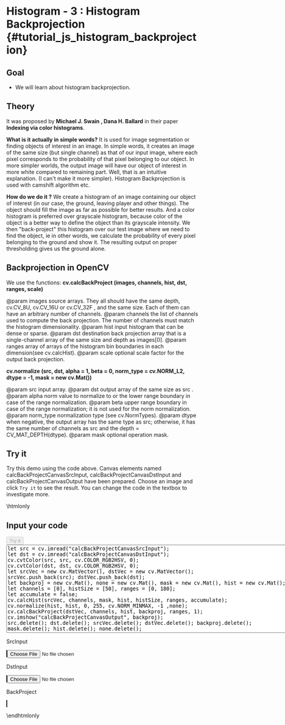 Histogram - 3 : Histogram Backprojection {#tutorial_js_histogram_backprojection}
========================================

Goal
----

-   We will learn about histogram backprojection.

Theory
------

It was proposed by **Michael J. Swain , Dana H. Ballard** in their paper **Indexing via color
histograms**.

**What is it actually in simple words?** It is used for image segmentation or finding objects of
interest in an image. In simple words, it creates an image of the same size (but single channel) as
that of our input image, where each pixel corresponds to the probability of that pixel belonging to
our object. In more simpler worlds, the output image will have our object of interest in more white
compared to remaining part. Well, that is an intuitive explanation. (I can't make it more simpler).
Histogram Backprojection is used with camshift algorithm etc.

**How do we do it ?** We create a histogram of an image containing our object of interest (in our
case, the ground, leaving player and other things). The object should fill the image as far as
possible for better results. And a color histogram is preferred over grayscale histogram, because
color of the object is a better way to define the object than its grayscale intensity. We then
"back-project" this histogram over our test image where we need to find the object, ie in other
words, we calculate the probability of every pixel belonging to the ground and show it. The
resulting output on proper thresholding gives us the ground alone.

Backprojection in OpenCV
------------------------

We use the functions: **cv.calcBackProject (images, channels, hist, dst, ranges, scale)**

@param images       source arrays. They all should have the same depth, cv.CV_8U, cv.CV_16U or cv.CV_32F , and the same size. Each of them can have an arbitrary number of channels.
@param channels     the list of channels used to compute the back projection. The number of channels must match the histogram dimensionality.
@param hist         input histogram that can be dense or sparse.
@param dst          destination back projection array that is a single-channel array of the same size and depth as images[0].
@param ranges       array of arrays of the histogram bin boundaries in each dimension(see cv.calcHist).
@param scale        optional scale factor for the output back projection.

**cv.normalize (src, dst, alpha = 1, beta = 0, norm_type = cv.NORM_L2, dtype = -1, mask = new cv.Mat())**

@param src        input array.
@param dst        output array of the same size as src .
@param alpha      norm value to normalize to or the lower range boundary in case of the range normalization.
@param beta       upper range boundary in case of the range normalization; it is not used for the norm normalization.
@param norm_type  normalization type (see cv.NormTypes).
@param dtype      when negative, the output array has the same type as src; otherwise, it has the same number of channels as src and the depth = CV_MAT_DEPTH(dtype).
@param mask       optional operation mask.

Try it
------

Try this demo using the code above. Canvas elements named calcBackProjectCanvasSrcInput, calcBackProjectCanvasDstInput and calcBackProjectCanvasOutput have been prepared. Choose an image and
click `Try it` to see the result. You can change the code in the textbox to investigate more.


\htmlonly
<!DOCTYPE html>
<head>
<style>
canvas {
    border: 1px solid black;
}
.err {
    color: red;
}
</style>
</head>
<body>
<div id="calcBackProjectCodeArea">
<h2>Input your code</h2>
<button id="calcBackProjectTryIt" disabled="true" onclick="calcBackProjectExecuteCode()">Try it</button><br>
<textarea rows="15" cols="90" id="calcBackProjectTestCode" spellcheck="false">
let src = cv.imread("calcBackProjectCanvasSrcInput");
let dst = cv.imread("calcBackProjectCanvasDstInput");
cv.cvtColor(src, src, cv.COLOR_RGB2HSV, 0);
cv.cvtColor(dst, dst, cv.COLOR_RGB2HSV, 0);
let srcVec = new cv.MatVector(), dstVec = new cv.MatVector();
srcVec.push_back(src); dstVec.push_back(dst);
let backproj = new cv.Mat(), none = new cv.Mat(), mask = new cv.Mat(), hist = new cv.Mat();
let channels = [0], histSize = [50], ranges = [0, 180];
let accumulate = false;
cv.calcHist(srcVec, channels, mask, hist, histSize, ranges, accumulate);
cv.normalize(hist, hist, 0, 255, cv.NORM_MINMAX, -1 ,none);
cv.calcBackProject(dstVec, channels, hist, backproj, ranges, 1);
cv.imshow("calcBackProjectCanvasOutput", backproj);
src.delete(); dst.delete(); srcVec.delete(); dstVec.delete(); backproj.delete(); mask.delete(); hist.delete(); none.delete();
</textarea>
<p class="err" id="calcBackProjectErr"></p>
</div>
<div id="calcBackProjectShowcase">
    <div>
        <p>SrcInput</p>
        <canvas id="calcBackProjectCanvasSrcInput"></canvas>
        <input type="file" id="calcBackProjectSrcInput" name="file" />
    </div>
    <div>
        <p>DstInput</p>
        <canvas id="calcBackProjectCanvasDstInput"></canvas>
        <input type="file" id="calcBackProjectDstInput" name="file" />
    </div>
    <div>
        <p>BackProject</p>
        <canvas id="calcBackProjectCanvasOutput"></canvas>
    </div>
</div>
<script src="utils.js"></script>
<script async src="opencv.js" id="opencvjs"></script>
<script>
function calcBackProjectExecuteCode() {
    let calcBackProjectText = document.getElementById("calcBackProjectTestCode").value;
    try {
        eval(calcBackProjectText);
        document.getElementById("calcBackProjectErr").innerHTML = " ";
    } catch(err) {
        document.getElementById("calcBackProjectErr").innerHTML = err;
    }
}

loadImageToCanvas("handSrc.jpg", "calcBackProjectCanvasSrcInput");
loadImageToCanvas("handDst.jpg", "calcBackProjectCanvasDstInput");

let calcBackProjectSrcInputElement = document.getElementById("calcBackProjectSrcInput");
calcBackProjectSrcInputElement.addEventListener("change", calcBackProjectSrcHandleFiles, false);
function calcBackProjectSrcHandleFiles(e) {
    let calcBackProjectSrcUrl = URL.createObjectURL(e.target.files[0]);
    loadImageToCanvas(calcBackProjectSrcUrl, "calcBackProjectCanvasSrcInput");
}

let calcBackProjectDstInputElement = document.getElementById("calcBackProjectDstInput");
calcBackProjectDstInputElement.addEventListener("change", calcBackProjectDstHandleFiles, false);
function calcBackProjectDstHandleFiles(e) {
    let calcBackProjectDstUrl = URL.createObjectURL(e.target.files[0]);
    loadImageToCanvas(calcBackProjectDstUrl, "calcBackProjectCanvasDstInput");
}

function onReady() {
    document.getElementById("calcBackProjectTryIt").disabled = false;
}
if (typeof cv !== 'undefined') {
    onReady();
} else {
    document.getElementById("opencvjs").onload = onReady;
}
</script>
</body>
\endhtmlonly